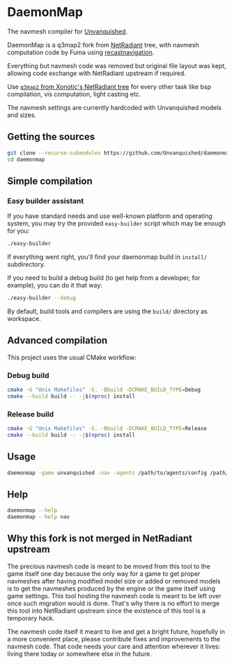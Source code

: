DaemonMap
=========

The navmesh compiler for [Unvanquished](https://unvanquished.net/).

DaemonMap is a q3map2 fork from [NetRadiant](https://netradiant.gitlab.io) tree, with navmesh computation code by Fuma using [recastnavigation](https://github.com/recastnavigation/recastnavigation).

Everything but navmesh code was removed but original file layout was kept, allowing code exchange with NetRadiant upstream if required.

Use [`q3map2` from Xonotic's NetRadiant tree](https://gitlab.com/xonotic/netradiant/) for every other task like bsp compilation, vis computation, light casting etc.

The navmesh settings are currently hardcoded with Unvanquished models and sizes.


## Getting the sources

```sh
git clone --recurse-submodules https://github.com/Unvanquished/daemonmap.git
cd daemonmap
```


## Simple compilation

### Easy builder assistant

If you have standard needs and use well-known platform and operating system, you may try the provided `easy-builder` script which may be enough for you:

```sh
./easy-builder
```

If everything went right, you'll find your daemonmap build in `install/` subdirectory.

If you need to build a debug build (to get help from a developer, for example), you can do it that way:

```sh
./easy-builder --debug
```

By default, build tools and compilers are using the `build/` directory as workspace.


## Advanced compilation

This project uses the usual CMake workflow:


### Debug build

```sh
cmake -G "Unix Makefiles" -S. -Bbuild -DCMAKE_BUILD_TYPE=Debug
cmake --build build -- -j$(nproc) install
```


### Release build

```sh
cmake -G "Unix Makefiles" -S. -Bbuild -DCMAKE_BUILD_TYPE=Release
cmake --build build -- -j$(nproc) install
```


## Usage

```sh
daemonmap -game unvanquished -nav -agents /path/to/agents/config /path/to/maps/mapname.bsp
```


## Help

```sh
daemonmap --help
daemonmap --help nav
```


## Why this fork is not merged in NetRadiant upstream

The precious navmesh code is meant to be moved from this tool to the game itself one day because the only way for a game to get proper navmeshes after having modified model size or added or removed models is to get the navmeshes produced by the engine or the game itself using game settings. This tool hosting the navmesh code is meant to be left over once such migration would is done. That's why there is no effort to merge this tool into NetRadiant upstream since the existence of this tool is a temporary hack.

The navmesh code itself it meant to live and get a bright future, hopefully in a more convenient place, please contribute fixes and improvements to the navmesh code. That code needs your care and attention wherever it lives: living there today or somewhere else in the future.
